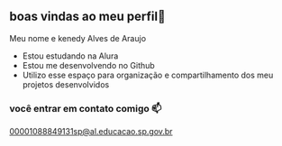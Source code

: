 ## boas vindas ao meu perfil💙

Meu nome e kenedy Alves de Araujo

- Estou estudando na Alura
- Estou me desenvolvendo no Github
- Utilizo esse espaço para organização e compartilhamento dos meu projetos desenvolvidos

### você entrar em contato comigo 📫

00001088849131sp@al.educacao.sp.gov.br
